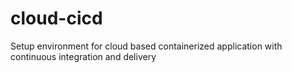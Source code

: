 # cloud-cicd
Setup environment for cloud based containerized application with continuous integration and delivery
